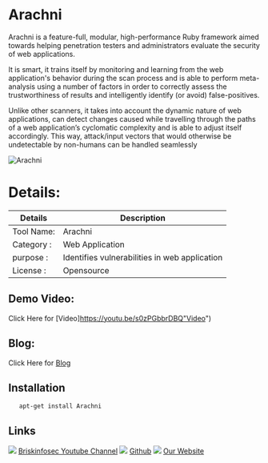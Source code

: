  Arachni
============
 Arachni is a feature-full, modular, high-performance Ruby framework aimed towards helping penetration testers and administrators evaluate the security of web applications.

It is smart, it trains itself by monitoring and learning from the web application's behavior during the scan process and is able to perform meta-analysis using a number of factors in order to correctly assess the trustworthiness of results and intelligently identify (or avoid) false-positives.

Unlike other scanners, it takes into account the dynamic nature of web applications, can detect changes caused while travelling through the paths of a web application’s cyclomatic complexity and is able to adjust itself accordingly. This way, attack/input vectors that would otherwise be undetectable by non-humans can be handled seamlessly

![Arachni](https://www.briskinfosec.com//assets/tooloftheday/Tool_Of_the_day61.jpg)

Details:
============
|  Details | Description   |
| ------------ | ------------ |
|Tool Name:|  Arachni |
|Category :| Web Application|
|purpose  :|   Identifies vulnerabilities in web application  |
|License  :| Opensource

Demo Video:
-----------------
Click Here for [Video]https://youtu.be/s0zPGbbrDBQ"Video")

Blog: 
--------------
Click Here for [Blog](https://www.briskinfosec.com/tooloftheday/toolofthedaydetail/Arachni-Tool-to-Identifies-vulnerabilities-in-web-application"Blog")

Installation
----------------

       apt-get install Arachni

Links
----------------
![ ](https://img.icons8.com/color/15/000000/youtube-play.png) [Briskinfosec Youtube Channel](https://www.youtube.com/channel/UCcPmqqYETcO_7-6p_uUsF1w "Briskinfosec Youtube Channel")
 ![ ](https://img.icons8.com/glyph-neue/15/000000/github.png) [Github](https://github.com/briskinfosec "Github") 
![ ](https://img.icons8.com/ios/15/000000/internet--v2.png) [Our Website](https://www.briskinfosec.com/ "Our Website")
